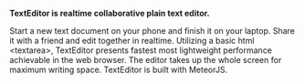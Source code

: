 **TextEditor is realtime collaborative plain text editor.**

Start a new text document on your phone and finish it on your laptop. Share it with a friend and edit together in realtime. Utilizing a basic html &lt;textarea&gt;, TextEditor presents fastest most lightweight performance achievable in the web browser. The editor takes up the whole screen for maximum writing space. TextEditor is built with MeteorJS.
